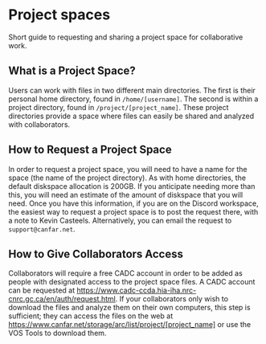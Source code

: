 # Project spaces

Short guide to requesting and sharing a project space for collaborative work.

## What is a Project Space?

Users can work with files in two different main directories. The first is their personal home directory, found in `/home/[username]`. The second is within a project directory, found in `/project/[project_name]`. These project directories provide a space where files can easily be shared and analyzed with collaborators.

## How to Request a Project Space

In order to request a project space, you will need to have a name for the space (the name of the project directory). As with home directories, the default diskspace allocation is 200GB. If you anticipate needing more than this, you will need an estimate of the amount of diskspace that you will need. Once you have this information, if you are on the Discord workspace, the easiest way to request a project space is to post the request there, with a note to Kevin Casteels. Alternatively, you can email the request to `support@canfar.net`.

## How to Give Collaborators Access

Collaborators will require a free CADC account in order to be added as people with designated access to the project space files. A CADC account can be requested at <https://www.cadc-ccda.hia-iha.nrc-cnrc.gc.ca/en/auth/request.html>. If your collaborators only wish to download the files and analyze them on their own computers, this step is sufficient; they can access the files on the web at <https://www.canfar.net/storage/arc/list/project/[project_name]> or use the VOS Tools to download them.
